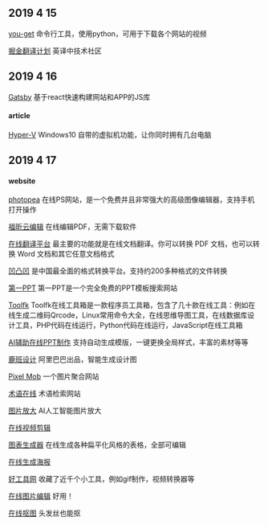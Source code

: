 ## 2019 4 15
[you-get](https://github.com/soimort/you-get)  命令行工具，使用python，可用于下载各个网站的视频

[掘金翻译计划](https://github.com/xitu/gold-miner) 英译中技术社区

## 2019 4 16
[Gatsby](https://github.com/gatsbyjs/gatsby) 基于react快速构建网站和APP的JS库

#### article

[Hyper-V](https://zhuanlan.zhihu.com/p/50982679) Windows10 自带的虚拟机功能，让你同时拥有几台电脑

## 2019 4 17

#### website

[photopea](https://www.photopea.com/) 在线PS网站，是一个免费并且非常强大的高级图像编辑器，支持手机打开操作

[福昕云编辑](http://edit.foxitcloud.cn/) 在线编辑PDF，无需下载软件

[在线翻译平台](https://www.onlinedoctranslator.com/) 最主要的功能就是在线文档翻译。你可以转换 PDF 文档，也可以转换 Word 文档和其它任意文档格式

[凹凸凹](http://www.alltoall.net/) 是中国最全面的格式转换平台。支持约200多种格式的文件转换

[第一PPT](http://www.1ppt.com/) 第一PPT是一个完全免费的PPT模板搜索网站

[Toolfk](https://www.toolfk.com/) Toolfk在线工具箱是一款程序员工具箱，包含了几十款在线工具：例如在线生成二维码Qrcode，Linux常用命令大全，在线思维导图工具，在线数据库设计工具，PHP代码在线运行，Python代码在线运行，JavaScript在线工具箱

[AI辅助在线PPT制作](https://www.beautiful.ai/) 支持自动生成模版，一键更换全局样式，丰富的素材等等

[鹿班设计](https://luban.aliyun.com/) 阿里巴巴出品，智能生成设计图

[Pixel Mob](https://pixelmob.co/) 一个图片聚合网站

[术语在线](http://www.termonline.cn/index.htm) 术语检索网站

[图片放大](https://bigjpg.com/) AI人工智能图片放大

[在线视频剪辑](https://promo.com/) 

[图表生成器](https://chartify.io/) 在线生成各种扁平化风格的表格，全部可编辑

[在线生成海报](https://www.arkie.cn/welcome) 

[好工具网](http://www.nicetool.net/) 收藏了近千个小工具，例如gif制作，视频转换器等

[在线图片编辑](https://www.iloveimg.com/zh-cn) 好用！

[在线抠图](https://www.remove.bg/) 头发丝也能抠
